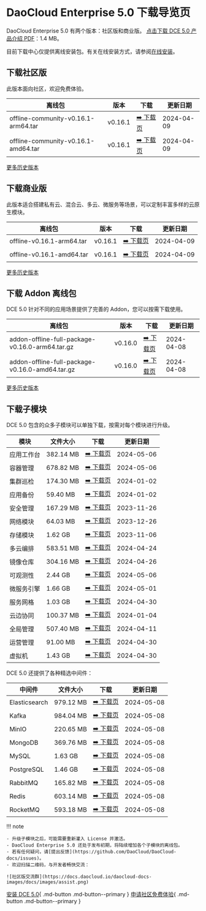 # DaoCloud Enterprise 5.0 下载导览页

DaoCloud Enterprise 5.0 有两个版本：社区版和商业版。
[点击下载 DCE 5.0 产品介绍 PDF](https://harbor-test2.cn-sh2.ufileos.com/docs/download/DCE5.0-intro.pdf)：1.4 MB。

目前下载中心仅提供离线安装包。有关在线安装方式，请参阅[在线安装](../install/index.md)。

## 下载社区版

此版本面向社区，欢迎免费体验。

| 离线包           | 版本    | 下载  | 更新日期   |
| --------------- | ------- | ---- | -------- |
| offline-community-v0.16.1-arm64.tar | v0.16.1 | [:arrow_right: 下载页](./free/dce5-installer-v0.16.1.md) | 2024-04-09 |
| offline-community-v0.16.1-amd64.tar | v0.16.1 | [:arrow_right: 下载页](./free/dce5-installer-v0.16.1.md) | 2024-04-09 |

[更多历史版本](./free/dce5-installer-history.md)

## 下载商业版

此版本适合搭建私有云、混合云、多云、微服务等场景，可以定制丰富多样的云原生模块。

| 离线包 | 版本    | 下载      | 更新日期   |
| ----- | ------- | -------- | --------- |
| offline-v0.16.1-arm64.tar | v0.16.1 | [:arrow_right: 下载页](./business/dce5-installer-v0.16.1.md) | 2024-04-09 |
| offline-v0.16.1-amd64.tar | v0.16.1 | [:arrow_right: 下载页](./business/dce5-installer-v0.16.1.md) | 2024-04-09 |

[更多历史版本](./business/dce5-installer-history.md)

## 下载 Addon 离线包

DCE 5.0 针对不同的应用场景提供了完善的 Addon，您可以按需下载使用。

| 离线包    | 版本    | 下载 | 更新日期   |
| -------- | ------- | --- | --------- |
| addon-offline-full-package-v0.16.0-arm64.tar.gz | v0.16.0 | [:arrow_right: 下载页](./addon/v0.16.0.md) | 2024-04-08 |
| addon-offline-full-package-v0.16.0-amd64.tar.gz | v0.16.0 | [:arrow_right: 下载页](./addon/v0.16.0.md) | 2024-04-08 |

[更多历史版本](./addon/history.md)

## 下载子模块

DCE 5.0 包含的众多子模块可以单独下载，按需对每个模块进行升级。

| 模块     | 文件大小  | 下载     | 更新日期   |
| -------- | ------- | ---------------------------------------------- | ---------- |
| 应用工作台 | 382.14 MB | [:arrow_right: 下载页](./modules/amamba.md)   | 2024-05-06 |
| 容器管理 | 678.82 MB  | [:arrow_right: 下载页](./modules/kpanda.md)   | 2024-05-06 |
| 集群巡检 | 174.30 MB | [:arrow_right: 下载页](./modules/kcollie.md)   | 2024-01-02 |
| 应用备份 | 59.40 MB  | [:arrow_right: 下载页](./modules/kcoral.md)    | 2024-01-02 |
| 安全管理 | 167.29 MB | [:arrow_right: 下载页](./modules/dowl.md)      | 2023-11-26 |
| 网络模块 | 64.03 MB  | [:arrow_right: 下载页](./modules/spidernet.md) | 2023-12-26 |
| 存储模块 | 1.62 GB   | [:arrow_right: 下载页](./modules/hwameistor.md)| 2023-11-06 |
| 多云编排 | 583.51 MB | [:arrow_right: 下载页](./modules/kairship.md)  | 2024-04-24 |
| 镜像仓库 | 304.16 MB | [:arrow_right: 下载页](./modules/kangaroo.md)  | 2024-04-26 |
| 可观测性 | 2.44 GB   | [:arrow_right: 下载页](./modules/insight.md)   | 2024-05-06 |
| 微服务引擎| 1.66 GB  | [:arrow_right: 下载页](./modules/skoala.md)     | 2024-05-01 |
| 服务网格 | 1.03 GB | [:arrow_right: 下载页](./modules/mspider.md)   | 2024-04-30 |
| 云边协同 | 100.37 MB | [:arrow_right: 下载页](./modules/kant.md)      | 2024-01-04 |
| 全局管理 | 507.40 MB | [:arrow_right: 下载页](./modules/ghippo.md)    | 2024-04-11 |
| 运营管理 | 91.00 MB  | [:arrow_right: 下载页](./modules/gmagpie.md)   | 2024-04-30 |
| 虚拟机   | 1.43 GB  | [:arrow_right: 下载页](./modules/virtnest.md)   | 2024-04-30 |

DCE 5.0 还提供了各种精选中间件：

| 中间件         | 文件大小  | 下载     | 更新日期    |
|---------------| -------- |------------------------------------------------------------|------------|
| Elasticsearch |979.12 MB| [:arrow_right: 下载页](./modules/middleware/elasticsearch.md) |2024-05-08|
| Kafka |984.04 MB| [:arrow_right: 下载页](./modules/middleware/kafka.md) |2024-05-08|
| MinIO |220.65 MB| [:arrow_right: 下载页](./modules/middleware/minio.md) |2024-05-08|
| MongoDB |369.76 MB| [:arrow_right: 下载页](./modules/middleware/mongodb.md) |2024-05-08|
| MySQL |1.63 GB| [:arrow_right: 下载页](./modules/middleware/mysql.md) |2024-05-08|
| PostgreSQL |1.46 GB| [:arrow_right: 下载页](./modules/middleware/postgresql.md) |2024-05-08|
| RabbitMQ |165.82 MB| [:arrow_right: 下载页](./modules/middleware/rabbitmq.md) |2024-05-08|
| Redis |603.14 MB| [:arrow_right: 下载页](./modules/middleware/redis.md) |2024-05-08|
| RocketMQ |593.18 MB| [:arrow_right: 下载页](./modules/middleware/rocketmq.md) |2024-05-08|

!!! note

    - 升级子模块之后，可能需要重新灌入 License 并激活。
    - DaoCloud Enterprise 5.0 还处于发布初期，将陆续增加各个子模块的离线包。
    - 若有任何疑问，请[提出反馈](https://github.com/DaoCloud/DaoCloud-docs/issues)。
    - 欢迎扫描二维码，与开发者畅快交流：

    ![社区版交流群](https://docs.daocloud.io/daocloud-docs-images/docs/images/assist.png)

[安装 DCE 5.0](../install/index.md){ .md-button .md-button--primary }
[申请社区免费体验](../dce/license0.md){ .md-button .md-button--primary }

